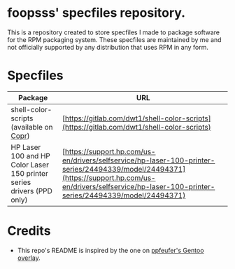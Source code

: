 # foopsss' specfiles repository.
This is a repository created to store specfiles I made to package software for the RPM packaging system. These specfiles are maintained by me and not officially supported by any distribution that uses RPM in any form.

# Specfiles

| Package | URL |
|---|---|
| shell-color-scripts (available on [Copr](https://copr.fedorainfracloud.org/coprs/foopsss/shell-color-scripts)) | [https://gitlab.com/dwt1/shell-color-scripts](https://gitlab.com/dwt1/shell-color-scripts) |
| HP Laser 100 and HP Color Laser 150 printer series drivers (PPD only) | [https://support.hp.com/us-en/drivers/selfservice/hp-laser-100-printer-series/24494339/model/24494371](https://support.hp.com/us-en/drivers/selfservice/hp-laser-100-printer-series/24494339/model/24494371) |

# Credits
* This repo's README is inspired by the one on [ppfeufer's Gentoo overlay](https://github.com/ppfeufer/gentoo-overlay).